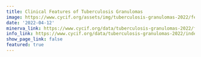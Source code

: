 ```yaml
---
title: Clinical Features of Tuberculosis Granulomas
image: https://www.cycif.org/assets/img/tuberculosis-granulomas-2022/features.jpg
date: '2022-04-12'
minerva_link: https://www.cycif.org/data/tuberculosis-granulomas-2022/features
info_link: https://www.cycif.org/data/tuberculosis-granulomas-2022/index.html
show_page_link: false
featured: true
---
```

